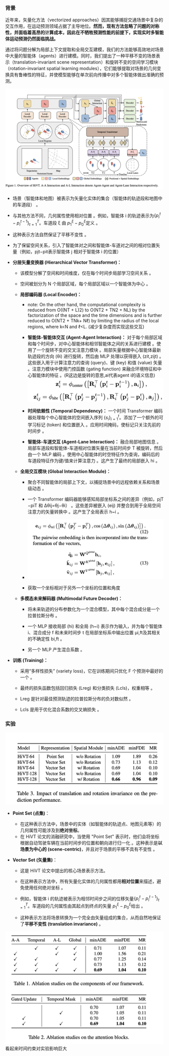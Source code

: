### 背景
近年来，矢量化方法（vectorized approaches）因其能够捕捉交通场景中复杂的交互作用，在运动预测领域占据了主导地位。**然而，现有方法忽略了问题的对称性，并面临着高昂的计算成本，因此在不牺牲预测性能的前提下，实现实时多智能体运动预测仍然面临挑战。**

通过将问题分解为局部上下文提取和全局交互建模，我们的方法能够高效地对场景中大量的智能体（agents）进行建模。同时，我们提出了一种平移不变的场景表示（translation-invariant scene representation）和旋转不变的空间学习模块（rotation-invariant spatial learning modules），它们能够提取对场景的几何变换具有鲁棒性的特征，并使模型能够在单次前向传播中对多个智能体做出准确的预测。


![](assets/Pasted%20image%2020250530213640.png)
- 场景（智能体和地图）被表示为矢量化实体的集合（智能体的轨迹段和地图中的车道段） 。
    
- 与其他方法不同，几何属性使用相对位置 。例如，智能体 i 的轨迹表示为$\{p_i^t - p_i^{t-1} \}_{t=1}^T$。车道段 ξ 由 $p^ξ_1​−p^ξ_0$​ 定义 。
    
- 这种表示方法自然保证了平移不变性 。
    
- 为了保留空间关系，引入了智能体对之间和智能体-车道对之间的相对位置矢量（例如，pjt​−pit​ 表示智能体 j 相对于智能体 i 的位置）

- **分层矢量变换器 (Hierarchical Vector Transformer)：**
    
    - 该模型分解了空间和时间维度，仅在每个时间步局部学习空间关系 。
        
    - 空间被划分为 N 个局部区域，每个局部区域以一个智能体为中心 。
    
    - **局部编码器 (Local Encoder)：**
        - note: On the other hand, the computational complexity is reduced from O((NT + L)2) to O(NT2 + TN2 + NL) by the factorization of the space and the time dimensions and is further reduced to O(NT2 + TNk+ Nℓ) by limiting the radius of the local regions, where k<N and ℓ<L. (减少复杂度而实现这些交互)
        - **智能体-智能体交互 (Agent-Agent Interaction)：** 对于每个局部区域和每个时间步，对中心智能体和相邻智能体之间的关系进行建模 。使用了一个旋转不变的交叉注意力模块 。局部矢量根据中心智能体最新轨迹段的方向 (θi​) 进行旋转，然后由 MLP 处理以获得嵌入 (zit​,zijt​) 。这些嵌入用于计算注意力的查询 (query)、键 (key) 和值 (value) 矢量 。注意力模块中使用门控函数 (gating function) 来融合环境特征和中心智能体的特征 。(R这边是旋转的意思,ai代表agent i的语义信息)
            ![](assets/Pasted%20image%2020250530215407.png)
        - **时间依赖性 (Temporal Dependency)：** 一个时间 Transformer 编码器处理每个中心智能体的空间嵌入序列 $\{s_{i}\}_{i=1}^t$​ 。添加了一个额外的可学习标记 (token) 和位置嵌入 。应用时间掩码，使标记只关注先前的时间步 。
            
        - **智能体-车道交互 (Agent-Lane Interaction)：** 融合局部地图信息 。局部车道段和智能体-车道相对位置矢量在当前时间步 T 被旋转，然后由一个 MLP 编码 。使用中心智能体的时空特征作为查询，编码后的车道段特征作为键/值来计算注意力 。这产生了最终的局部嵌入 hi​ 。
            
    - **全局交互模块 (Global Interaction Module)：**
        
        - 聚合不同智能体的局部上下文，以捕捉场景中的远程依赖关系和场景级动态 。
            
        - 一个 Transformer 编码器能够感知局部坐标系之间的差异（例如，pjT​−piT​ 和 Δθij​=θj​−θi​） 。这些差异被嵌入 (eij​) 并整合到用于全局空间注意力的矢量转换中 。这产生了全局表示 h~i​ 。
        - ![|375](assets/Pasted%20image%2020250530215608.png)
        - 获取一个坐标相对于另外一个坐标的位置和角度
            
    - **多模态未来解码器 (Multimodal Future Decoder)：**
        
        - 将未来轨迹的分布参数化为一个混合模型，其中每个混合成分是一个拉普拉斯分布 。
            
        - 一个 MLP 接收局部 (hi​) 和全局 (h~i​) 表示作为输入，并为每个智能体 i、混合成分 f 和未来时间步 t 在局部坐标系中输出位置 μi,ft​ 及其相关的不确定性 bi,ft​ 。
            
        - 另一个 MLP 产生混合系数 。
            
- **训练 (Training)：**
    
    - 采用“多样性损失” (variety loss)，它在训练期间只优化 F 个预测中最好的一个 。
        
    - 最终的损失函数包括回归损失 (Lreg​) 和分类损失 (Lcls​)，权重相等 。
        
    - Lreg​ 是针对最佳预测轨迹的拉普拉斯分布的负对数似然 。
        
    - Lcls​ 是用于优化混合系数的交叉熵损失 。

### 实验
![|975](assets/Pasted%20image%2020250530215924.png)
- **Point Set (点集)**：
    
    - 在这种表示方法中，场景中的实体（如智能体的轨迹点、地图元素等）的几何属性可能涉及到**绝对坐标**。
    - 在 HiVT 论文的消融研究中，当使用 "Point Set" 表示时，他们会将坐标根据自动驾驶车辆在当前时间步的位置和朝向进行归一化 。这种表示是**以场景为中心的 (scene-centric)**，并且对于场景的平移不具有不变性 。
        
- **Vector Set (矢量集)**：
    
    - 这是 HiVT 论文中提出的核心场景表示方法。
    - 在这种表示方法中，所有矢量化实体的几何属性都用**相对位置**来描述，避免使用任何绝对坐标 。

    - 例如，智能体 i 的轨迹被表示为相邻时间步之间的位移矢量$\{p_i^t - p_i^{t-1} \}_{t=1}^T$​ 。车道段的几何属性由其起点到终点的矢量 $p^ξ_1​−p^ξ_0$​ 给出 。
        
    - 这种表示方法将场景转换为一个完全由矢量组成的集合，从而自然地保证了**平移不变性 (translation invariance)** 。

![|795](assets/Pasted%20image%2020250530220059.png)
看起来时间约束对实验影响巨大






